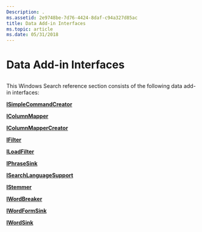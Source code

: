 ```yaml
---
Description: .
ms.assetid: 2e9748be-7d76-4424-8daf-c94a327d85ac
title: Data Add-in Interfaces
ms.topic: article
ms.date: 05/31/2018
---
```


# Data Add-in Interfaces

## 

This Windows Search reference section consists of the following data add-in interfaces:

[**ISimpleCommandCreator**](/windows/desktop/api/indexsrv/nn-indexsrv-isimplecommandcreator)

[**IColumnMapper**](/windows/desktop/api/indexsrv/nn-indexsrv-icolumnmapper)

[**IColumnMapperCreator**](/windows/desktop/api/indexsrv/nn-indexsrv-icolumnmappercreator)

[**IFilter**](https://msdn.microsoft.com/library/Bb266451(v=VS.85).aspx)

[**ILoadFilter**](/windows/desktop/api/filtereg/nn-filtereg-iloadfilter)

[**IPhraseSink**](https://msdn.microsoft.com/library/Ff819113(v=VS.85).aspx)

[**ISearchLanguageSupport**](/windows/desktop/api/Searchapi/nn-searchapi-isearchlanguagesupport)

[**IStemmer**](/windows/desktop/api/Indexsrv/nn-indexsrv-istemmer)

[**IWordBreaker**](/windows/desktop/api/Indexsrv/nn-indexsrv-iwordbreaker)

[**IWordFormSink**](/windows/desktop/api/Indexsrv/nn-indexsrv-iwordformsink)

[**IWordSink**](iwordsink.md)

 

 



